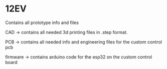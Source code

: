 # 12EV
 Contains all prototype info and files
 
 CAD -> contains all needed 3d printing files in .step format.

 PCB -> contains all needed info and engineering files for the custom control pcb

 firmware -> contains arduino code for the esp32 on the custom control board
